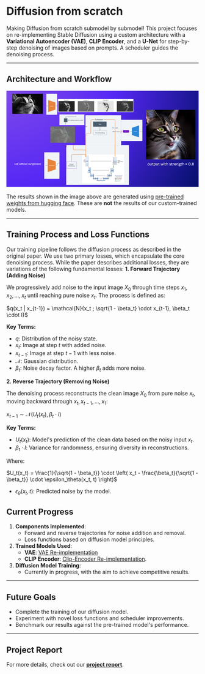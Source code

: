 # Diffusion from scratch
Making Diffusion from scratch submodel by submodel!
This project focuses on re-implementing Stable Diffusion using a custom architecture with a **Variational Autoencoder (VAE)**, **CLIP Encoder**, and a **U-Net** for step-by-step denoising of images based on prompts. A scheduler guides the denoising process.

---

## **Architecture and Workflow**

![Architecture and Workflow](images/architecture.png)

The results shown in the image above are generated using [pre-trained weights from hugging face](https://huggingface.co/stable-diffusion-v1-5/stable-diffusion-v1-5/blob/main/v1-5-pruned-emaonly.ckpt). 
These are **not** the results of our custom-trained models.

---

## **Training Process and Loss Functions**

Our training pipeline follows the diffusion process as described in the original paper. We use two primary losses, which encapsulate the core denoising process. While the paper describes additional losses, they are variations of the following fundamental losses:
**1. Forward Trajectory (Adding Noise)**

We progressively add noise to the input image $X_0$ through time steps $x_1, x_2, \dots, x_t$ until reaching pure noise $x_t$. The process is defined as:

$q(x_t | x_{t-1}) = \mathcal{N}(x_t ; \sqrt{1 - \beta_t} \cdot x_{t-1}, \beta_t \cdot I)$

**Key Terms:**

* $q$: Distribution of the noisy state.
* $x_t$: Image at step $t$ with added noise.
* $x_{t-1}$: Image at step $t-1$ with less noise.
* $\mathcal{N}$: Gaussian distribution.
* $\beta_t$: Noise decay factor. A higher $\beta_t$ adds more noise.

**2. Reverse Trajectory (Removing Noise)**

The denoising process reconstructs the clean image $X_0$ from pure noise $x_t$, moving backward through $x_t, x_{t-1}, \dots, x_1$:

$x_{t-1} \sim \mathcal{N}(U_t(x_t), \beta_t \cdot I)$

**Key Terms:**

* $U_t(x_t)$: Model's prediction of the clean data based on the noisy input $x_t$.
* $\beta_t \cdot I$: Variance for randomness, ensuring diversity in reconstructions.

Where:

$U_t(x_t) = \frac{1}{\sqrt{1 - \beta_t}} \cdot \left( x_t - \frac{\beta_t}{\sqrt{1 - \beta_t}} \cdot \epsilon_\theta(x_t, t) \right)$

* $\epsilon_\theta(x_t, t)$: Predicted noise by the model.

## **Current Progress**
1. **Components Implemented**:
   - Forward and reverse trajectories for noise addition and removal.
   - Loss functions based on diffusion model principles.
2. **Trained Models Used**:
   - **VAE**: [VAE Re-implementation](https://github.com/bit-soham/VAE)
   - **CLIP Encoder**: [Clip-Encoder Re-implementation](https://github.com/theSohamTUmbare/CLIP-model).
3. **Diffusion Model Training**:
   - Currently in progress, with the aim to achieve competitive results.

---

## **Future Goals**
- Complete the training of our diffusion model.
- Experiment with novel loss functions and scheduler improvements.
- Benchmark our results against the pre-trained model's performance.

---

## **Project Report**
For more details, check out our **[project report](https://publuu.com/flip-book/761505/1690317)**.

